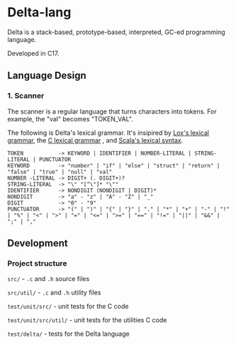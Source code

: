 # Delta-lang

Delta is a stack-based, prototype-based, interpreted, GC-ed programming language.

Developed in C17.

## Language Design

### 1. Scanner

The scanner is a regular language that turns characters into tokens. For example, the "val" becomes "TOKEN_VAL".

The following is Delta's lexical grammar. It's insipired by [Lox's lexical grammar](https://craftinginterpreters.com/appendix-i.html), the [C lexical grammar](https://learn.microsoft.com/en-us/cpp/c-language/lexical-grammar?view=msvc-170) , and [Scala's lexical syntax](https://www.scala-lang.org/files/archive/spec/2.12/01-lexical-syntax.html#identifiers).

```
TOKEN           -> KEYWORD | IDENTIFIER | NUMBER-LITERAL | STRING-LITERAL | PUNCTUATOR
KEYWORD         -> "number" | "if" | "else" | "struct" | "return" | "false" | "true" | "null" | "val"
NUMBER -LITERAL -> DIGIT+ (. DIGIT+)?
STRING-LITERAL  -> "\" "[^\"]* "\""
IDENTIFIER      -> NONDIGIT (NONDIGIT | DIGIT)*
NONDIGIT        -> "a" - "z" | "A" - "Z" | "_"
DIGIT           -> "0" - "9"
PUNCTUATOR      -> "(" | ")" | "{" | "}" | "." | "*" | "+" | "-" | "!" | "%" | "<" | ">" | "=" | "<=" | ">=" | "==" | "!=" | "||" | "&&" | ";" | ","
```

## Development

### Project structure

`src/` - `.c` and `.h` source files

`src/util/` - `.c` and `.h` utility files

`test/unit/src/` - unit tests for the C code

`test/unit/src/util/` - unit tests for the utilities C code

`test/delta/` - tests for the Delta language

